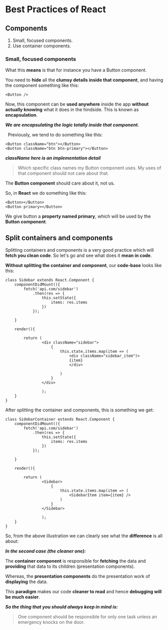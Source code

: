 # Best Practices of React

## Components

1. Small, focused components.
2. Use container components.


### Small, focused components

What this **means** is that for instance you have a Button component.  

You need to **hide** all the **clumsy details inside that component**, and having the component something like this:   

	<Button />  

Now, this component can be **used anywhere** inside the app **without actually knowing** what it does in the hindside. This is known as **encapsulation**.  

***We are encapsulating the logic totally inside that component.***  

&nbsp;
Previously, we tend to do something like this:  

	<Button className="btn"></Button>
	<Button className="btn btn-primary"></Button>

***className here is an implementation detail***  

> Which specific class names my Button component uses. My uses of that component should not care about that.   

The **Button component** should care about it, not us.


So, in **React** we do something like this:  

	<Button></Button>
	<Button primary></Button>

We give button a **property named primary**, which will be used by the **Button component**.


## Split containers and components

Splitting containers and components is a very good practice which will **fetch you clean code**. So let's go and see what does it **mean in code**.  


**Without splitting the container and component**, our **code-base** looks like this: 

	class Sidebar extends React.Component {
		componentDidMount(){
			fetch('api.com/sidebar')
				.then(res => {
					this.setState({
						items: res.items
					})
				});
		
		}

		render(){

			return (
					<div className="sidebar">
						{
							this.state.items.map(item => (
								<div className="sidebar_item")>
								{item}
								</div>
							
							)
						}
					</div>
					
					);
		}
	}


After splitting the container and components, this is something we get:

	class SidebarContainer extends React.Component {
		componentDidMount(){
			fetch('api.com/sidebar')
				.then(res => {
					this.setState({
						items: res.items
					})
				});
		
		}

		render(){

			return (
					<Sidebar>
						{
							this.state.items.map(item => (
								<SidebarItem item={item} />	
							)
						}
					</Sidebar>
					
					);
		}
	}

So, from the above illustration we can clearly see what the **difference** is all about:

***In the second case (the cleaner one):***  

The **container component** is responsible for **fetching** the data and **providing** that data to its children (presentation components).

Whereas, the **presentation components** do the presentation work of **displaying** the data.


This **paradigm** makes our code **cleaner to read** and hence **debugging will be much easier**.

***So the thing that you should always keep in mind is:***
> One component should be responsible for only one task unless an emergency knocks on the door.